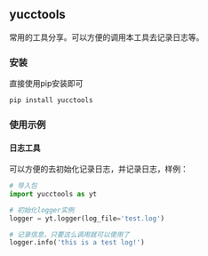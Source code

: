 ## yucctools

常用的工具分享。可以方便的调用本工具去记录日志等。


### 安装

直接使用pip安装即可

```python
pip install yucctools
```


### 使用示例

#### 日志工具

可以方便的去初始化记录日志，并记录日志，样例：

```python
# 导入包
import yucctools as yt

# 初始化logger实例
logger = yt.logger(log_file='test.log')

# 记录信息，只要这么调用就可以使用了
logger.info('this is a test log!')
```



